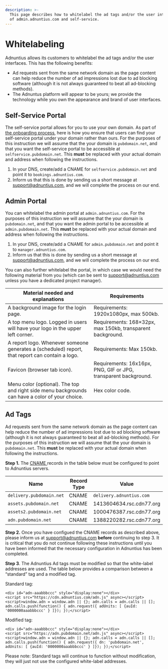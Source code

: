 ```yaml
---
description: >-
  This page describes how to whitelabel the ad tags and/or the user interfaces
  of admin.adnuntius.com and self-service.
---
```


# Whitelabeling

Adnuntius allows its customers to whitelabel the ad tags and/or the user interfaces. This has the following benefits:

* Ad requests sent from the same network domain as the page content can help reduce the number of ad impressions lost due to ad blocking software (although it is not always guaranteed to beat all ad-blocking methods).
* The Adnuntus platform will appear to be yours; we provide the technology while you own the appearance and brand of user interfaces.

## Self-Service Portal

The self-service portal allows for you to use your own domain. As part of [the onboarding process](../adnuntius-self-service/getting-started.md), here is how you ensure that users can find your self-service portal under your domain rather than ours. For the purposes of this instruction we will assume that the your domain is `pubdomain.net`, and that you want the self-service portal to be accessible at `selfservice.pubdomain.net`. This **must** be replaced with your actual domain and address when following the instructions.

1. In your DNS, create/add a CNAME for `selfservice.pubdomain.net` and point it to `bookings.adnuntius.com`.
2. Inform us that this is done by sending us a short message at support@adnuntius.com, and we will complete the process on our end.

## Admin Portal

You can whitelabel the admin portal at `admin.adnuntius.com`. For the purposes of this instruction we will assume that the your domain is `pubdomain.net`, and that you want the admin portal to be accessible at `admin.pubdomain.net`. This **must** be replaced with your actual domain and address when following the instructions.

1. In your DNS, create/add a CNAME for `admin.pubdomain.net` and point it to `manager.adnuntius.com`.
2. Inform us that this is done by sending us a short message at support@adnuntius.com, and we will complete the process on our end.

You can also further whitelabel the portal, in which case we would need the following material from you (which can be sent to support@adnuntius.com unless you have a dedicated project manager).

| Material needed and explanations                                                                | Requirements                                                    |
| ----------------------------------------------------------------------------------------------- | --------------------------------------------------------------- |
| A background image for the login page.                                                          | Requirements: 1920x1080px, max 500kb.                           |
| A top menu logo. Logged in users will have your logo in the upper left corner.                  | Requirements: 168×32px, max 150kb, transparent background.      |
| A report logo. Whenever someone generates a (scheduled) report, that report can contain a logo. | Requirements: Max 150kb.                                        |
| Favicon (browser tab icon).                                                                     | Requirements: 16x16px, PNG, GIF or JPG, transparent background. |
| Menu color (optional). The top and right side menu backgrounds can have a color of your choice. | Hex color code.                                                 |

## Ad Tags

Ad requests sent from the same network domain as the page content can help reduce the number of ad impressions lost due to ad blocking software (although it is not always guaranteed to beat all ad-blocking methods). For the purposes of this instruction we will assume that the your domain is `pubdomain.net`. This **must** be replaced with your actual domain when following the instructions.

**Step 1.** The [CNAME ](https://en.wikipedia.org/wiki/CNAME\_record)records in the table below must be configured to point to Adnuntius servers.

| Name                     | Record Type | Value                    |
| ------------------------ | ----------- | ------------------------ |
| `delivery.pubdomain.net` | CNAME       | `delivery.adnuntius.com` |
| `assets.pubdomain.net`   | CNAME       | 1413604634.rsc.cdn77.org |
| `assets2.pubdomain.net`  | CNAME       | 1000476387.rsc.cdn77.org |
| `adn.pubdomain.net`      | CNAME       | 1388220282.rsc.cdn77.org |

**Step 2.** Once you have configued the CNAME records as described above, please inform us at support@adnuntius.com **before** continuing to step 3. It is critical that you do not continue following these instructions until you have been informed that the necessary configuration in Adnuntius has been completed.

**Step 3**. The Adnuntius Ad tags must be modified so that the white-label addresses are used. The table below provides a comparison between a “standard” tag and a modified tag.

Standard tag:

```
<div id="adn-aaabbbccc" style="display:none"></div>
<script src="https://cdn.adnuntius.com/adn.js" async></script>
<script>window.adn = window.adn || {}; adn.calls = adn.calls || []; adn.calls.push(function() { adn.request({ adUnits: [ {auId: '0000000aaabbbccc' } ]}); });</script>
```

Modified tag:

```
<div id="adn-aaabbbccc" style="display:none"></div>
<script src="https://adn.pubdomain.net/adn.js" async></script>
<script>window.adn = window.adn || {}; adn.calls = adn.calls || []; adn.calls.push(function() { adn.request({ dn: 'pubdomain.net', adUnits: [ {auId: '0000000aaabbbccc' } ]}); });</script>
```

Please note: Standard tags will continue to function without modification, they will just not use the configured white-label addresses.
